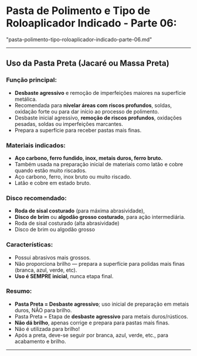 # **Pasta de Polimento e Tipo de Roloaplicador Indicado - Parte 06:**
"pasta-polimento-tipo-roloaplicador-indicado-parte-06.md"


***

## Uso da **Pasta Preta (Jacaré ou Massa Preta)**

### **Função principal:**  
  - **Desbaste agressivo** e remoção de imperfeições maiores na superfície metálica.
  - Recomendada para **nivelar áreas com riscos profundos**, soldas, oxidação forte ou para dar início ao processo de polimento.
  - Desbaste inicial agressivo, **remoção de riscos profundos**, oxidações pesadas, soldas ou imperfeições marcantes.
  - Prepara a superfície para receber pastas mais finas.


### **Materiais indicados:**  
  - **Aço carbono, ferro fundido, inox, metais duros, ferro bruto.**
  - Também usada na preparação inicial de materiais como latão e cobre quando estão muito riscados.
  - Aço carbono, ferro, inox bruto ou muito riscado.
  - Latão e cobre em estado bruto.


### **Disco recomendado:**  
  - **Roda de sisal costurado** (para máxima abrasividade),
  - **Disco de brim** ou **algodão grosso costurado**, para ação intermediária.
  - Roda de sisal costurado (alta abrasividade)
  - Disco de brim ou algodão grosso


### **Características:**  
  - Possui abrasivos mais grossos.
  - Não proporciona brilho — prepara a superfície para polidas mais finas (branca, azul, verde, etc).
  - **Uso é SEMPRE inicial**, nunca etapa final.


### **Resumo:**  
- **Pasta Preta = Desbaste agressivo**; uso inicial de preparação em metais duros, NÃO para brilho.
- Pasta Preta = Etapa de **desbaste agressivo** para metais duros/rústicos.  
- **Não dá brilho**, apenas corrige e prepara para pastas mais finas.
- Não é utilizada para brilho!  
- Após a preta, deve-se seguir por branca, azul, verde, etc., para acabamento e brilho.


***
